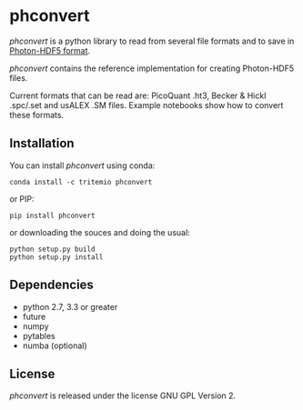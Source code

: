 # phconvert

*phconvert* is a python library to read from several file formats and to save in [Photon-HDF5 format](http://photon-hdf5.readthedocs.org/).

*phconvert* contains the reference implementation for creating Photon-HDF5 files.

Current formats that can be read are: PicoQuant .ht3, Becker & Hickl .spc/.set and usALEX .SM files.
Example notebooks show how to convert these formats.

## Installation

You can install *phconvert* using conda:

    conda install -c tritemio phconvert
    
or PIP:

    pip install phconvert

or downloading the souces and doing the usual:

    python setup.py build
    python setup.py install
    
## Dependencies

- python 2.7, 3.3 or greater
- future
- numpy
- pytables
- numba (optional)
    
## License

*phconvert* is released under the license GNU GPL Version 2.

